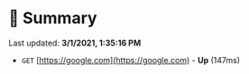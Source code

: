 # 📖 Summary
Last updated: **3/1/2021, 1:35:16 PM**

- `GET` [https://google.com](https://google.com) - **Up** (147ms)
